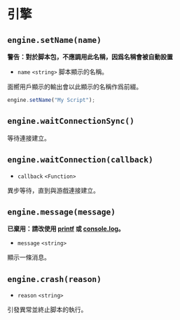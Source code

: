 # 引擎

## `engine.setName(name)`
**警告：對於脚本包，不應調用此名稱，因爲名稱會被自動設置**

* `name` `<string>` 脚本顯示的名稱。

面嚮用戶顯示的輸出會以此顯示的名稱作爲前綴。
```javascript
engine.setName("My Script");
```
## `engine.waitConnectionSync()`
等待連接建立。
## `engine.waitConnection(callback)`
* `callback` `<Function>`

異步等待，直到與游戲連接建立。

## `engine.message(message)`
**已棄用：請改使用 [printf](全局函數.md#printfformat-args) 或 [console.log](控制臺.md#console.log)。**

* `message` `<string>`

顯示一條消息。

## `engine.crash(reason)`
* `reason` `<string>`

引發異常並終止脚本的執行。

